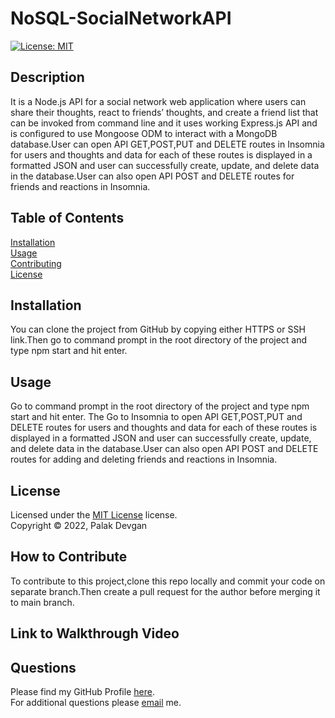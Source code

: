 # NoSQL-SocialNetworkAPI
[![License: MIT](https://img.shields.io/badge/License-MIT-yellow.svg)](https://www.mit.edu/~amini/LICENSE.md)

## Description

It is a Node.js API for a social network web application where users can share their thoughts, react to friends’ thoughts, and create a friend list that can be invoked from command line and it uses working Express.js API and is configured to use Mongoose ODM to interact with a MongoDB database.User can open API GET,POST,PUT and DELETE routes in Insomnia for users and thoughts and data for each of these routes is displayed in a formatted JSON and user can successfully create, update, and delete data in the database.User can also open API POST and DELETE routes for friends and reactions in Insomnia.

## Table of Contents

[Installation](#installation)  
[Usage](#usage)  
[Contributing](#how-to-contribute)  
[License](#license)  

## Installation

You can clone the project from GitHub by copying either HTTPS or SSH link.Then go to command prompt in the root directory of the project and type npm start and hit enter.

## Usage

Go to command prompt in the root directory of the project and type npm start and hit enter. The Go to Insomnia to open API GET,POST,PUT and DELETE routes for users and thoughts and data for each of these routes is displayed in a formatted JSON and user can successfully create, update, and delete data in the database.User can also open API POST and DELETE routes for adding and deleting friends and reactions in Insomnia.

## License

Licensed under the [MIT License](https://www.mit.edu/~amini/LICENSE.md) license.  
Copyright &copy; 2022, Palak Devgan

## How to Contribute

To contribute to this project,clone this repo locally and commit your code on separate branch.Then create a pull request for the author before merging it to main branch.

## Link to Walkthrough Video


## Questions

Please find my GitHub Profile [here](https://github.com/palakdevgan).  
For additional questions please [email](mailto:m7.palak@gmail.com) me.
